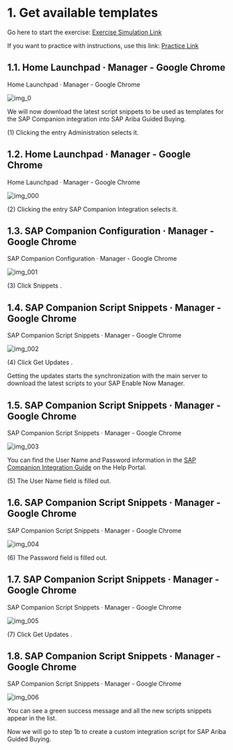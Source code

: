 # 1. Get available templates

Go here to start the exercise: [Exercise Simulation Link](https://sap-teched.enable-now.cloud.sap/pub/TechEd2022/index.html?show=project!PR_AB3888B9C80B5C85:pres)

If you want to practice with instructions, use this link: [Practice Link](https://sap-teched.enable-now.cloud.sap/pub/TechEd2022/index.html?show=project!PR_AB3888B9C80B5C85:uebung)

## 1.1. Home Launchpad · Manager - Google Chrome
Home Launchpad · Manager - Google Chrome

![img_0](https://user-images.githubusercontent.com/113501392/197526362-4e15ad54-6235-4d6c-b26f-26d16066ded6.png)

We will now download the latest script snippets to be used as templates for the SAP Companion integration into SAP Ariba Guided Buying.

(1) Clicking the entry Administration  selects it.

## 1.2. Home Launchpad · Manager - Google Chrome
Home Launchpad · Manager - Google Chrome

![img_000](https://user-images.githubusercontent.com/113501392/197526438-45a7d637-de36-4bca-9fae-aeeea8dd3532.png)

(2) Clicking the entry SAP Companion Integration  selects it.

## 1.3. SAP Companion Configuration · Manager - Google Chrome
SAP Companion Configuration · Manager - Google Chrome

![img_001](https://user-images.githubusercontent.com/113501392/197526499-b3a51abf-565d-4508-a3c8-6d11f2296330.png)

(3) Click Snippets .

## 1.4. SAP Companion Script Snippets · Manager - Google Chrome
SAP Companion Script Snippets · Manager - Google Chrome

![img_002](https://user-images.githubusercontent.com/113501392/197526519-bc966632-bb6a-4741-ad26-eac4b41840d2.png)

(4) Click Get Updates .

Getting the updates starts the synchronization with the main server to download the latest scripts to your SAP Enable Now Manager.

## 1.5. SAP Companion Script Snippets · Manager - Google Chrome
SAP Companion Script Snippets · Manager - Google Chrome

![img_003](https://user-images.githubusercontent.com/113501392/197526629-1365a918-afc4-4a8e-ab44-683d584597e7.png)

You can find the User Name and Password information in the [SAP Companion Integration Guide](https://help.sap.com/doc/74bfd245cde048458458f6df5d5cb567/latest/en-US/SAP_Companion_Integration_Guide_en-US.pdf) on the Help Portal.

(5) The User Name  field is filled out.

## 1.6. SAP Companion Script Snippets · Manager - Google Chrome
SAP Companion Script Snippets · Manager - Google Chrome

![img_004](https://user-images.githubusercontent.com/113501392/197526826-bc3ef12e-60d8-417a-aab0-9af3e09d7195.png)

(6) The Password  field is filled out.

## 1.7. SAP Companion Script Snippets · Manager - Google Chrome
SAP Companion Script Snippets · Manager - Google Chrome

![img_005](https://user-images.githubusercontent.com/113501392/197526849-c9cc142b-6f53-485a-b8e2-72699baa8c13.png)

(7) Click Get Updates .

## 1.8. SAP Companion Script Snippets · Manager - Google Chrome
SAP Companion Script Snippets · Manager - Google Chrome

![img_006](https://user-images.githubusercontent.com/113501392/197526865-0c51447b-0e2d-499f-ba20-05b8079e3ad3.png)

You can see a green success message and all the new scripts snippets appear in the list.

 
Now we will go to step 1b to create a custom integration script for SAP Ariba Guided Buying.
